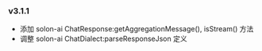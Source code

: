 ### v3.1.1

* 添加 solon-ai ChatResponse:getAggregationMessage(), isStream() 方法
* 调整 solon-ai ChatDialect:parseResponseJson 定义